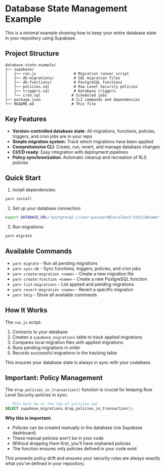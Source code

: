# Database State Management Example

This is a minimal example showing how to keep your entire database state in your repository using Supabase.

## Project Structure

```
database-state-example/
├── supabase/
│   ├── run.js                 # Migration runner script
│   ├── db-migrations/         # SQL migration files
│   ├── db-functions/          # PostgreSQL functions
│   ├── policies.sql           # Row Level Security policies
│   ├── triggers.sql           # Database triggers
│   └── cron.sql              # Scheduled jobs
├── package.json              # CLI commands and dependencies
└── README.md                 # This file
```

## Key Features

- **Version-controlled database state**: All migrations, functions, policies, triggers, and cron jobs are in your repo
- **Simple migration system**: Track which migrations have been applied
- **Comprehensive CLI**: Create, run, revert, and manage database changes
- **CI/CD ready**: Easy integration with deployment pipelines
- **Policy synchronization**: Automatic cleanup and recreation of RLS policies

## Quick Start

1. Install dependencies:
```bash
yarn install
```

2. Set up your database connection:
```bash
export DATABASE_URL="postgresql://user:password@localhost:5432/dbname"
```

3. Run migrations:
```bash
yarn migrate
```

## Available Commands

- `yarn migrate` - Run all pending migrations
- `yarn sync:db` - Sync functions, triggers, policies, and cron jobs
- `yarn create:migration <name>` - Create a new migration file
- `yarn create:function <name>` - Create a new PostgreSQL function
- `yarn list:migrations` - List applied and pending migrations
- `yarn revert:migration <name>` - Revert a specific migration
- `yarn help` - Show all available commands

## How It Works

The `run.js` script:
1. Connects to your database
2. Creates a `supabase_migrations` table to track applied migrations
3. Compares local migration files with applied migrations
4. Runs pending migrations in order
5. Records successful migrations in the tracking table

This ensures your database state is always in sync with your codebase.

## Important: Policy Management

The `drop_policies_in_transaction()` function is crucial for keeping Row Level Security policies in sync:

```sql
-- This must be at the top of policies.sql
SELECT supabase_migrations.drop_policies_in_transaction();
```

**Why this is important:**
- Policies can be created manually in the database (via Supabase dashboard)
- These manual policies won't be in your code
- Without dropping them first, you'll have orphaned policies
- The function ensures only policies defined in your code exist

This prevents policy drift and ensures your security rules are always exactly what you've defined in your repository.